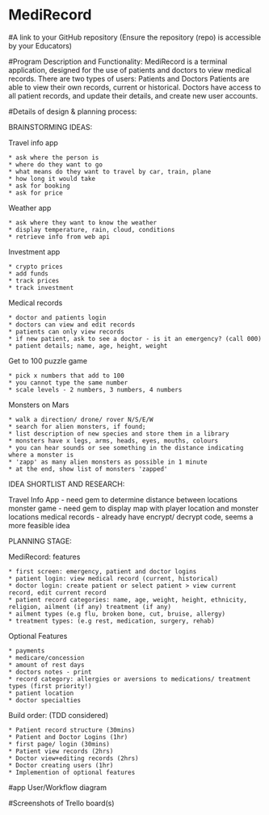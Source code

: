 # MediRecord
#A link to your GitHub repository (Ensure the repository (repo) is accessible by your Educators)

#Program Description and Functionality:
MediRecord is a terminal application, designed for the use of patients and doctors to view medical records.
There are two types of users: Patients and Doctors
Patients are able to view their own records, current or historical.
Doctors have access to all patient records, and update their details, and create new user accounts.

#Details of design & planning process:

BRAINSTORMING IDEAS:

Travel info app

	* ask where the person is
	* where do they want to go
	* what means do they want to travel by car, train, plane
	* how long it would take
	* ask for booking
	* ask for price

Weather app

	* ask where they want to know the weather
	* display temperature, rain, cloud, conditions
	* retrieve info from web api

Investment app

	* crypto prices
	* add funds
	* track prices
	* track investment

Medical records

	* doctor and patients login
	* doctors can view and edit records
	* patients can only view records
	* if new patient, ask to see a doctor - is it an emergency? (call 000)
	* patient details; name, age, height, weight

Get to 100 puzzle game

	* pick x numbers that add to 100
	* you cannot type the same number
	* scale levels - 2 numbers, 3 numbers, 4 numbers

Monsters on Mars

	* walk a direction/ drone/ rover N/S/E/W
	* search for alien monsters, if found;
	* list description of new species and store them in a library
	* monsters have x legs, arms, heads, eyes, mouths, colours
	* you can hear sounds or see something in the distance indicating where a monster is
	* 'zapp' as many alien monsters as possible in 1 minute
	* at the end, show list of monsters 'zapped'


IDEA SHORTLIST AND RESEARCH:

Travel Info App - need gem to determine distance between locations
monster game - need gem to display map with player location and monster locations
medical records - already have encrypt/ decrypt code, seems a more feasible idea


PLANNING STAGE:

MediRecord: features

	* first screen: emergency, patient and doctor logins
	* patient login: view medical record (current, historical)
	* doctor login: create patient or select patient > view current record, edit current record
	* patient record categories: name, age, weight, height, ethnicity, religion, ailment (if any) treatment (if any)
	* ailment types (e.g flu, broken bone, cut, bruise, allergy)
	* treatment types: (e.g rest, medication, surgery, rehab)

Optional Features

	* payments
	* medicare/concession
	* amount of rest days
	* doctors notes - print
	* record category: allergies or aversions to medications/ treatment types (first priority!)
	* patient location
	* doctor specialties

Build order: (TDD considered)

	* Patient record structure (30mins)
	* Patient and Doctor Logins (1hr)
	* first page/ login (30mins)
    * Patient view records (2hrs)
	* Doctor view+editing records (2hrs)
    * Doctor creating users (1hr)
	* Implemention of optional features

#app User/Workflow diagram

#Screenshots of Trello board(s)
